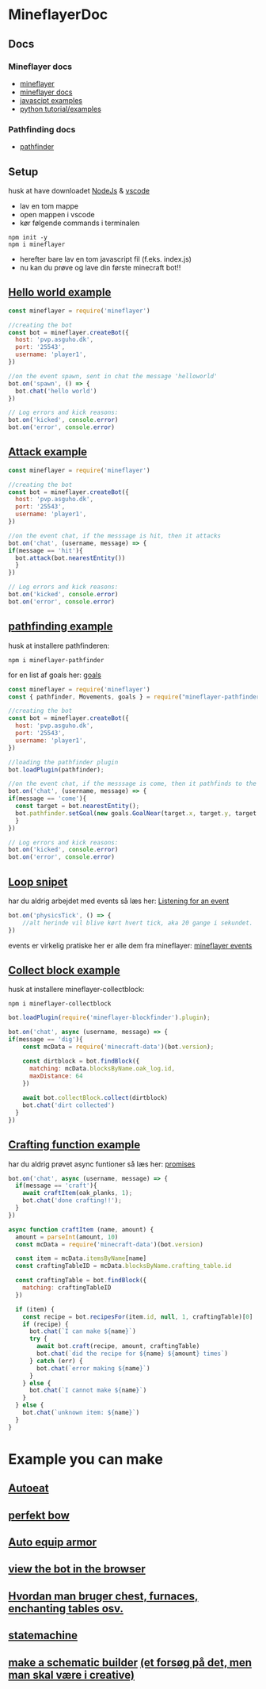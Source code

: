 # MineflayerDoc
## Docs
### Mineflayer docs
- [mineflayer](https://github.com/PrismarineJS/mineflayer)
- [mineflayer docs](https://github.com/PrismarineJS/mineflayer/blob/master/docs/api.md)
- [javascipt examples](https://github.com/PrismarineJS/mineflayer/tree/master/examples)
- [python tutorial/examples](https://github.com/PrismarineJS/mineflayer/tree/master/examples/python)
### Pathfinding docs
- [pathfinder](https://github.com/PrismarineJS/mineflayer-pathfinder)
## Setup
husk at have downloadet [NodeJs](https://nodejs.org/en/) & [vscode](https://code.visualstudio.com/)
- lav en tom mappe
- open mappen i vscode
- kør følgende commands i terminalen
```shell
npm init -y
npm i mineflayer
```
- herefter bare lav en tom javascript fil (f.eks. index.js)
- nu kan du prøve og lave din første minecraft bot!!
## [Hello world example](https://github.com/PrismarineJS/mineflayer/blob/master/docs/api.md#mineflayercreatebotoptions)
```js
const mineflayer = require('mineflayer')

//creating the bot
const bot = mineflayer.createBot({
  host: 'pvp.asguho.dk',
  port: '25543',
  username: 'player1',
})

//on the event spawn, sent in chat the message 'helloworld'
bot.on('spawn', () => {
  bot.chat('hello world')
})

// Log errors and kick reasons:
bot.on('kicked', console.error)
bot.on('error', console.error)
```
## [Attack example](https://github.com/PrismarineJS/mineflayer/blob/master/docs/api.md#botattackentity-swing--true)
```js
const mineflayer = require('mineflayer')

//creating the bot
const bot = mineflayer.createBot({
  host: 'pvp.asguho.dk',
  port: '25543',
  username: 'player1',
})

//on the event chat, if the messsage is hit, then it attacks
bot.on('chat', (username, message) => {
if(message == 'hit'){
  bot.attack(bot.nearestEntity())
  }
})

// Log errors and kick reasons:
bot.on('kicked', console.error)
bot.on('error', console.error)
```
## [pathfinding example](https://github.com/PrismarineJS/mineflayer-pathfinder#goalnearx-y-z-range)
husk at installere pathfinderen:
```shell
npm i mineflayer-pathfinder
```
for en list af goals her: [goals](https://github.com/PrismarineJS/mineflayer-pathfinder#Goals)
```js
const mineflayer = require('mineflayer')
const { pathfinder, Movements, goals } = require("mineflayer-pathfinder");

//creating the bot
const bot = mineflayer.createBot({
  host: 'pvp.asguho.dk',
  port: '25543',
  username: 'player1',
})

//loading the pathfinder plugin
bot.loadPlugin(pathfinder);

//on the event chat, if the messsage is come, then it pathfinds to the nearest entity
bot.on('chat', (username, message) => {
if(message == 'come'){
  const target = bot.nearestEntity();
  bot.pathfinder.setGoal(new goals.GoalNear(target.x, target.y, target.z, 1))
  }
})

// Log errors and kick reasons:
bot.on('kicked', console.error)
bot.on('error', console.error)
```
## [Loop snipet](https://github.com/PrismarineJS/mineflayer/blob/master/docs/api.md#physicstick-)
har du aldrig arbejdet med events så læs her: [Listening for an event](https://github.com/PrismarineJS/mineflayer/blob/master/docs/tutorial.md#listening-for-an-event)
```js
bot.on('physicsTick', () => {
    //alt herinde vil blive kørt hvert tick, aka 20 gange i sekundet.
})
```
events er virkelig pratiske her er alle dem fra mineflayer: [mineflayer events](https://github.com/PrismarineJS/mineflayer/blob/master/docs/api.md#events)

## [Collect block example](https://github.com/TheDudeFromCI/mineflayer-collectblock/blob/master/docs/api.md#collect)
husk at installere mineflayer-collectblock:
```shell
npm i mineflayer-collectblock
```

```js
bot.loadPlugin(require('mineflayer-blockfinder').plugin);

bot.on('chat', async (username, message) => {
if(message == 'dig'){
    const mcData = require('minecraft-data')(bot.version);

    const dirtblock = bot.findBlock({
      matching: mcData.blocksByName.oak_log.id,
      maxDistance: 64
    })
    
    await bot.collectBlock.collect(dirtblock)
    bot.chat('dirt collected')
  }
})
```
## [Crafting function example](https://github.com/PrismarineJS/mineflayer/blob/master/docs/api.md#botcraftrecipe-count-craftingtable)
har du aldrig prøvet async funtioner så læs her: [promises](https://github.com/PrismarineJS/mineflayer/blob/master/docs/tutorial.md#promises)
```js
bot.on('chat', async (username, message) => {
  if(message == 'craft'){
    await craftItem(oak_planks, 1);
    bot.chat('done crafting!!');
  }
})

async function craftItem (name, amount) {
  amount = parseInt(amount, 10)
  const mcData = require('minecraft-data')(bot.version)

  const item = mcData.itemsByName[name]
  const craftingTableID = mcData.blocksByName.crafting_table.id

  const craftingTable = bot.findBlock({
    matching: craftingTableID
  })

  if (item) {
    const recipe = bot.recipesFor(item.id, null, 1, craftingTable)[0]
    if (recipe) {
      bot.chat(`I can make ${name}`)
      try {
        await bot.craft(recipe, amount, craftingTable)
        bot.chat(`did the recipe for ${name} ${amount} times`)
      } catch (err) {
        bot.chat(`error making ${name}`)
      }
    } else {
      bot.chat(`I cannot make ${name}`)
    }
  } else {
    bot.chat(`unknown item: ${name}`)
  }
}
```

# Example you can make
## [Autoeat](https://github.com/link-discord/mineflayer-auto-eat)
## [perfekt bow](https://github.com/sefirosweb/minecraftHawkEye)
## [Auto equip armor](https://github.com/G07cha/MineflayerArmorManager)
## [view the bot in the browser](https://github.com/PrismarineJS/prismarine-viewer)
## [Hvordan man bruger chest, furnaces, enchanting tables osv.](https://github.com/PrismarineJS/mineflayer/blob/master/examples/chest.js)
## [statemachine](https://github.com/PrismarineJS/mineflayer-statemachine)
## [make a schematic builder](https://github.com/PrismarineJS/prismarine-schematic) [(et forsøg på det, men man skal være i creative)](https://github.com/PrismarineJS/mineflayer-builder)

